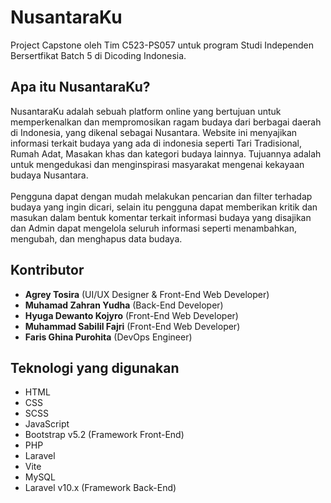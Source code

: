 # NusantaraKu
Project Capstone oleh Tim C523-PS057 untuk program Studi Independen Bersertfikat Batch 5 di Dicoding Indonesia.

## Apa itu NusantaraKu?
NusantaraKu adalah sebuah platform online yang bertujuan untuk memperkenalkan dan mempromosikan ragam budaya dari berbagai daerah di Indonesia, yang dikenal sebagai Nusantara. Website ini menyajikan informasi terkait budaya yang ada di indonesia seperti Tari Tradisional, Rumah Adat, Masakan khas dan kategori budaya lainnya. Tujuannya adalah untuk mengedukasi dan menginspirasi masyarakat mengenai kekayaan budaya Nusantara. <br/><br/>
Pengguna dapat dengan mudah melakukan pencarian dan filter terhadap budaya yang ingin dicari, selain itu pengguna dapat memberikan kritik dan masukan dalam bentuk komentar terkait informasi budaya yang disajikan dan Admin dapat mengelola seluruh informasi seperti menambahkan, mengubah, dan menghapus data budaya.

## Kontributor
- **Agrey Tosira** (UI/UX Designer & Front-End Web Developer)
- **Muhamad Zahran Yudha** (Back-End Developer)
- **Hyuga Dewanto Kojyro** (Front-End Web Developer)
- **Muhammad Sabilil Fajri** (Front-End Web Developer)
- **Faris Ghina Purohita** (DevOps Engineer)

## Teknologi yang digunakan
- HTML
- CSS
- SCSS
- JavaScript
- Bootstrap v5.2 (Framework Front-End)
- PHP
- Laravel
- Vite
- MySQL
- Laravel v10.x (Framework Back-End)
